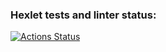### Hexlet tests and linter status:
[![Actions Status](https://github.com/IgorSerebryakov/php-project-45/actions/workflows/hexlet-check.yml/badge.svg)](https://github.com/IgorSerebryakov/php-project-45/actions)